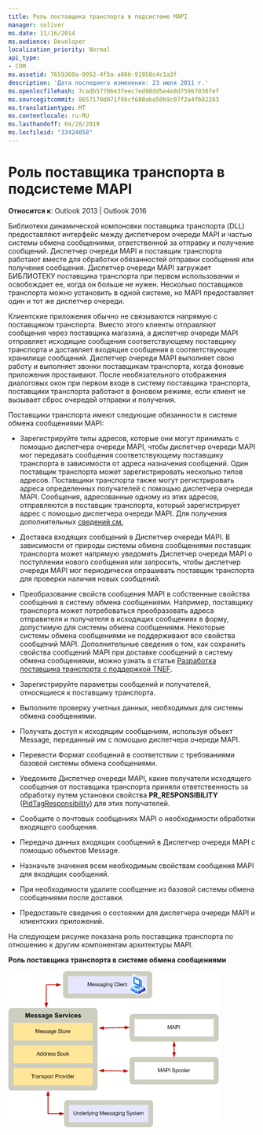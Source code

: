 ```yaml
---
title: Роль поставщика транспорта в подсистеме MAPI
manager: soliver
ms.date: 11/16/2014
ms.audience: Developer
localization_priority: Normal
api_type:
- COM
ms.assetid: 7659369a-0952-4f5a-a86b-91958c4c1a3f
description: 'Дата последнего изменения: 23 июля 2011 г.'
ms.openlocfilehash: 7cadb57706e3feec7ed98dd5e4e8d75967036fef
ms.sourcegitcommit: 8657170d071f9bcf680aba50b9c07f2a4fb82283
ms.translationtype: MT
ms.contentlocale: ru-RU
ms.lasthandoff: 04/28/2019
ms.locfileid: "33424058"
---
```

# <a name="transport-provider-role-in-the-mapi-subsystem"></a>Роль поставщика транспорта в подсистеме MAPI
  
**Относится к**: Outlook 2013 | Outlook 2016 
  
Библиотеки динамической компоновки поставщика транспорта (DLL) предоставляют интерфейс между диспетчером очереди MAPI и частью системы обмена сообщениями, ответственной за отправку и получение сообщений. Диспетчер очереди MAPI и поставщик транспорта работают вместе для обработки обязанностей отправки сообщения или получения сообщения. Диспетчер очереди MAPI загружает БИБЛИОТЕКУ поставщика транспорта при первом использовании и освобождает ее, когда он больше не нужен. Несколько поставщиков транспорта можно установить в одной системе, но MAPI предоставляет один и тот же диспетчер очереди.
  
Клиентские приложения обычно не связываются напрямую с поставщиком транспорта. Вместо этого клиенты отправляют сообщения через поставщика магазина, а диспетчер очереди MAPI отправляет исходящие сообщения соответствующему поставщику транспорта и доставляет входящие сообщения в соответствующее хранилище сообщений. Диспетчер очереди MAPI выполняет свою работу и выполняет звонки поставщикам транспорта, когда фоновые приложения простаивают. После необязательного отображения диалоговых окон при первом входе в систему поставщика транспорта, поставщики транспорта работают в фоновом режиме, если клиент не вызывает сброс очередей отправки и получения. 
  
Поставщики транспорта имеют следующие обязанности в системе обмена сообщениями MAPI:
  
- Зарегистрируйте типы адресов, которые они могут принимать с помощью диспетчера очереди MAPI, чтобы диспетчер очереди MAPI мог передавать сообщения соответствующему поставщику транспорта в зависимости от адреса назначения сообщений. Один поставщик транспорта может зарегистрировать несколько типов адресов. Поставщики транспорта также могут регистрировать адреса определенных получателей с помощью диспетчера очереди MAPI. Сообщения, адресованные одному из этих адресов, отправляются в поставщик транспорта, который зарегистрирует адрес с помощью диспетчера очереди MAPI. Для получения дополнительных [сведений см.](transport-provider-and-mapi-spooler-operational-model.md)
    
- Доставка входящих сообщений в Диспетчер очереди MAPI. В зависимости от природы системы обмена сообщениями поставщик транспорта может напрямую уведомить Диспетчер очереди MAPI о поступлении нового сообщения или запросить, чтобы диспетчер очереди MAPI мог периодически опрашивать поставщик транспорта для проверки наличия новых сообщений.
    
- Преобразование свойств сообщения MAPI в собственные свойства сообщения в систему обмена сообщениями. Например, поставщику транспорта может потребоваться преобразовать адреса отправителя и получателя в исходящих сообщениях в форму, допустимую для системы обмена сообщениями. Некоторые системы обмена сообщениями не поддерживают все свойства сообщений MAPI. Дополнительные сведения о том, как сохранить свойства сообщений MAPI при доставке сообщений в систему обмена сообщениями, можно узнать в статье [Разработка поставщика транспорта с поддержкой TNEF](developing-a-tnef-enabled-transport-provider.md).
    
- Зарегистрируйте параметры сообщений и получателей, относящиеся к поставщику транспорта.
    
- Выполните проверку учетных данных, необходимых для системы обмена сообщениями.
    
- Получать доступ к исходящим сообщениям, используя объект Message, переданный им с помощью диспетчера очереди MAPI.
    
- Перевести Формат сообщений в соответствии с требованиями базовой системы обмена сообщениями.
    
- Уведомите Диспетчер очереди MAPI, какие получатели исходящего сообщения от поставщика транспорта приняли ответственность за обработку путем установки свойства **PR_RESPONSIBILITY** ([PidTagResponsibility](pidtagresponsibility-canonical-property.md)) для этих получателей.
    
- Сообщите о почтовых сообщениях MAPI о необходимости обработки входящего сообщения.
    
- Передача данных входящих сообщений в Диспетчер очереди MAPI с помощью объектов Message.
    
- Назначьте значения всем необходимым свойствам сообщения MAPI для входящих сообщений.
    
- При необходимости удалите сообщение из базовой системы обмена сообщениями после доставки.
    
- Предоставьте сведения о состоянии для диспетчера очереди MAPI и клиентских приложений.
    
На следующем рисунке показана роль поставщика транспорта по отношению к другим компонентам архитектуры MAPI.
  
**Роль поставщика транспорта в системе обмена сообщениями**
  
![Роль поставщика транспорта в роли поставщика транспорта системы обмена сообщениями](media/xp01.gif "в системе обмена сообщениями")
  

